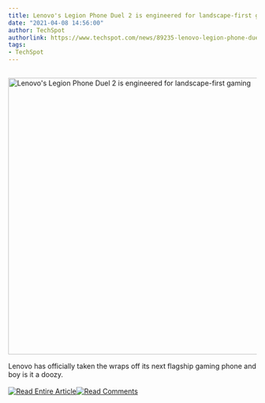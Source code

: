```yaml
---
title: Lenovo's Legion Phone Duel 2 is engineered for landscape-first gaming
date: "2021-04-08 14:56:00"
author: TechSpot
authorlink: https://www.techspot.com/news/89235-lenovo-legion-phone-duel-2-packs-two-batteries.html
tags:
- TechSpot
---
```

<a href="https://www.techspot.com/news/89235-lenovo-legion-phone-duel-2-packs-two-batteries.html" target="_blank"><img src="https://static.techspot.com/images2/news/ts3_thumbs/2021/04/2021-04-08-ts3_thumbs-580.jpg" width="800" height="560" style="padding: 15px 0" title="Lenovo's Legion Phone Duel 2 is engineered for landscape-first gaming" /></a><br />Lenovo has officially taken the wraps off its next flagship gaming phone and boy is it a doozy.<br /><br /><a href="https://www.techspot.com/news/89235-lenovo-legion-phone-duel-2-packs-two-batteries.html"><img src="https://static.techspot.com/images/rss/rss_buttons_01.png" border="0" alt="Read Entire Article" /></a><a href="https://www.techspot.com/news/89235-lenovo-legion-phone-duel-2-packs-two-batteries.html#comments"><img src="https://static.techspot.com/images/rss/rss_buttons_02.png" border="0" alt="Read Comments" /></a><br /><br />